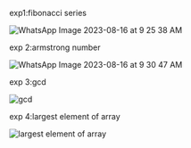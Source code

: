 exp1:fibonacci series

![WhatsApp Image 2023-08-16 at 9 25 38 AM](https://github.com/janumavilla/CSA06-DAA-FOR-COMPLEXITY/assets/112294762/de80b40f-2aa3-47b7-8d08-81df338968d3)

exp 2:armstrong number

![WhatsApp Image 2023-08-16 at 9 30 47 AM](https://github.com/janumavilla/CSA06-DAA-FOR-COMPLEXITY/assets/112294762/32ad86ca-2eef-44cc-97a3-87b7ccb61071)

exp 3:gcd

![gcd](https://github.com/janumavilla/CSA06-DAA-FOR-COMPLEXITY/assets/112294762/f0ff9378-1b30-4ab5-a516-b4b301993af7)

exp 4:largest element of array

![largest element of array](https://github.com/janumavilla/CSA06-DAA-FOR-COMPLEXITY/assets/112294762/aadf1221-8be6-4e05-a53a-b6c8a18a1983)



